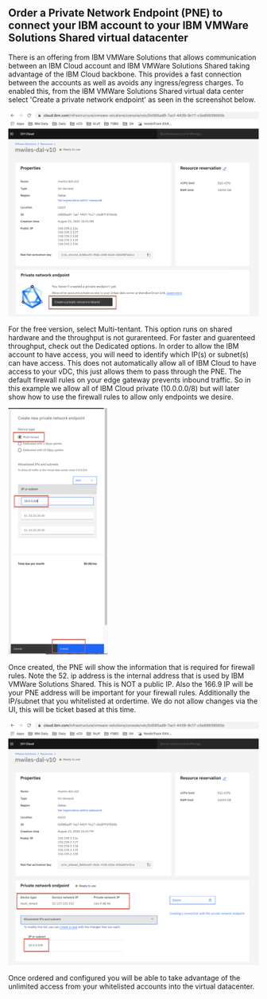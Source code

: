 ## Order a Private Network Endpoint (PNE) to connect your IBM account to your IBM VMWare Solutions Shared virtual datacenter

There is an offering from IBM VMWare Solutions that allows communication between an IBM Cloud account and IBM VMWare Solutions Shared taking advantage of the IBM Cloud backbone.  This provides a fast connection between the accounts as well as avoids any ingress/egress charges.  To enabled this, from the IBM VMWare Solutions Shared virtual data center select 'Create a private network endpoint' as seen in the screenshot below.

<img src="images/1-pne.png" width="1000">

For the free version, select Multi-tentant.  This option runs on shared hardware and the throughput is not gurarenteed.  For faster and guarenteed throughput, check out the Dedicated options.
In order to allow the IBM account to have access, you will need to identify which IP(s) or subnet(s) can have access.  This does not automatically allow all of IBM Cloud to have access to your vDC, this just allows them to pass through the PNE.  The default firewall rules on your edge gateway prevents inbound traffic.  So in this example we allow all of IBM Cloud private (10.0.0.0/8) but will later show how to use the firewall rules to allow only endpoints we desire.

<img src="images/2-pne.png" width="200">

Once created, the PNE will show the information that is required for firewall rules.  Note the 52. ip address is the internal address that is used by IBM VMWare Solutions Shared.  This is NOT a public IP.  Also the 166.9 IP will be your PNE address will be important for your firewall rules.  Additionally the IP/subnet that you whitelisted at ordertime.  We do not allow changes via the UI, this will be ticket based at this time.

<img src="images/3-pne.png" width="1000">

Once ordered and configured you will be able to take advantage of the unlimited access from your whitelisted accounts into the virtual datacenter. 
